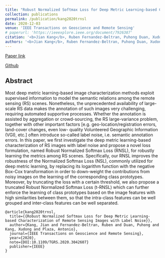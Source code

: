 ```yaml
---
title: "Robust Normalized Softmax Loss for Deep Metric Learning-based Characterization of Remote Sensing Images with Label Noise"
collection: publications
permalink: /publication/kang2020trnsl
date: 2020-12-03
venue: 'IEEE Transactions on Geoscience and Remote Sensing'
# paperurl: 'https://ieeexplore.ieee.org/document/7926387'
citation: '<b>Jian Kang</b>, Ruben Fernandez-Beltran, Puhong Duan, Xudong Kang, Antonio Plaza. "Robust Normalized Softmax Loss for Deep Metric Learning-based Characterization of Remote Sensing Images with Label Noise". In IEEE Transactions on Geoscience and Remote Sensing, 2020.'
authors: '<b>Jian Kang</b>, Ruben Fernandez-Beltran, Puhong Duan, Xudong Kang, Antonio Plaza'
---
```


[Paper link]()

[Github](https://github.com/jiankang1991/RNSL)

## Abstract
Most deep metric learning-based image characterization methods exploit supervised information to model the semantic relations among the remote sensing (RS) scenes. Nonetheless, the unprecedented availability of large-scale RS
data makes the annotation of such images very challenging, requiring automated supportive processes. Whether the annotation is assisted by aggregation or crowd-sourcing, the RS large-variance problem, together with other important factors [e.g. geo-location/registration errors, land-cover changes, even low-
quality Volunteered Geographic Information (VGI), etc.] often introduce so-called label noise, i.e. semantic annotation errors. In this paper, we first investigate the deep metric learning-based characterization of RS images with label noise and propose a novel loss formulation, named Robust Normalized Softmax Loss
(RNSL), for robustly learning the metrics among RS scenes. Specifically, our RNSL improves the robustness of the Normalized Softmax Loss (NSL), commonly utilized for deep metric learning, by replacing its logarithm function with the negative Box-Cox transformation in order to down-weight the contributions from noisy images on the learning of the corresponding class prototypes. Moreover, by truncating the loss with a certain threshold, we also propose a truncated Robust Normalized Softmax Loss (t-RNSL) which can further enforce the learning of class prototypes based on the image features with high similarities between them, so that the intra-class features can be well grouped and inter-class features can be well separated.

```
@article{kang2020trnsl,
  title={{Robust Normalized Softmax Loss for Deep Metric Learning-based Characterization of Remote Sensing Images with Label Noise}},
  author={Kang, Jian and Fernandez-Beltran, Ruben and Duan, Puhong and Kang, Xudong and Plaza, Antonio},
  journal={IEEE Transactions on Geoscience and Remote Sensing},
  year={2020},
  note={DOI:10.1109/TGRS.2020.3042607}
  publisher={IEEE}
}
```
